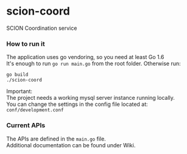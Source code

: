# scion-coord
SCION Coordination service

### How to run it

The application uses go vendoring, so you need at least Go 1.6  
It's enough to run `go run main.go` from the root folder.
Otherwise run:  

```
go build
./scion-coord
```

Important:  
The project needs a working mysql server instance running locally.  
You can change the settings in the config file located at: `conf/development.conf`


### Current APIs

The APIs are defined in the `main.go` file.  
Additional documentation can be found under Wiki.
